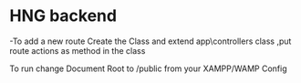# HNG backend

-To add a new route Create the Class and extend app\controllers class
,put route actions as method in the class

To run change Document Root to /public from your XAMPP/WAMP Config
